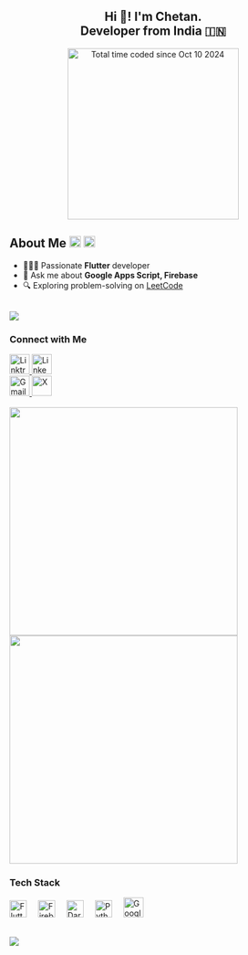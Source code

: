 <h2 align="center">Hi 👋! I'm Chetan.<br> Developer from India 🇮🇳</h2>
<p align="center">
<a href="https://wakatime.com/@3b0327f2-aa69-4362-a1d9-116ee6d92e3a"><img src="https://wakatime.com/badge/user/3b0327f2-aa69-4362-a1d9-116ee6d92e3a.svg" width="300" alt="Total time coded since Oct 10 2024" /></a>

    
</p>

<h2>About Me
    <a href="https://www.linkedin.com/in/chetanr25"> 
    <img src="https://img.shields.io/static/v1?message=LinkedIn&logo=linkedin&label=&color=0077B5&logoColor=white&labelColor=&style=for-the-badge" height="20" alt="LinkedIn" /></a>
   <a href="https://linktr.ee/chetanr25"> 
   <img src="https://github.com/user-attachments/assets/59432b27-bddb-4d8a-a2a2-903bc78168c2" height="20" alt="Linktre" />
       
  </a>
  
</h2>

- 👨🏻‍💻 Passionate **Flutter** developer
- 💬 Ask me about **Google Apps Script, Firebase**
- 🔍 Exploring problem-solving on [LeetCode](https://leetcode.com/chetanr25/)

<br>

<a href="https://www.leetcode.com/chetanr25" target="_blank">
    <img src="https://leetcard.jacoblin.cool/chetanr25?theme=dark&font=Barlow%20Semi%20Condensed&ext=heatmap">
</a>
<h3>Connect with Me</h3>
<div align="left">
<a href="https://linktr.ee/chetanr25"> 
   <img src="https://github.com/user-attachments/assets/59432b27-bddb-4d8a-a2a2-903bc78168c2" height="35" alt="Linktre" />
  </a>
  <a href="https://www.linkedin.com/in/chetanr25">
    <img src="https://img.shields.io/static/v1?message=LinkedIn&logo=linkedin&label=&color=0077B5&logoColor=white&labelColor=&style=for-the-badge" height="35" alt="LinkedIn" />
      <br/>
  </a>
  <a href="mailto:chetan250204@gmail.com">

    
<img src="https://img.shields.io/static/v1?message=Gmail&logo=gmail&label=&color=D14836&logoColor=white&labelColor=&style=for-the-badge" height="35" alt="Gmail" />
  </a>
  <a href="https://x.com/chetanr25">
    <img src="https://img.shields.io/static/v1?message=X&logo=x&label=&color=000000&logoColor=white&labelColor=&style=for-the-badge" height="35" alt="X" />
  </a>
</div>
<br>



<a href="https://github.com/chetanr25">
  <img width=400 align="center" src="https://github-readme-stats.vercel.app/api?username=chetanr25&theme=dark&locale=en" />
</a>
<a href="https://wakatime.com/@chetanr25">
  <img width=400 align="center" src="https://github-readme-stats.vercel.app/api/wakatime?username=chetanr25&langs_count=6&theme=dark&locale=en#gh-dark-mode-only" />
</a>

<h3>Tech Stack</h3>
<div align="left">
  <img src="https://cdn.jsdelivr.net/gh/devicons/devicon/icons/flutter/flutter-original.svg" height="30" alt="Flutter logo" />
  <img width="12" />
  <img src="https://cdn.jsdelivr.net/gh/devicons/devicon/icons/firebase/firebase-original.svg" height="30" alt="Firebase logo" />
  <img width="12" />
  <img src="https://cdn.jsdelivr.net/gh/devicons/devicon/icons/dart/dart-original.svg" height="30" alt="Dart logo" />
  <img width="12" />
  <img src="https://cdn.jsdelivr.net/gh/devicons/devicon/icons/python/python-original.svg" height="30" alt="Python logo" />
  <img width="12" />
  <img src="https://i.ibb.co/DQ4QxzM/68747470733a2f2f75706c6f61642e77696b696d656469612e6f72672f77696b6970656469612f636f6d6d6f6e732f662f66.png" height="35" alt="Google Apps Script logo" />
  <img width="12" />
</div>


<br />

![](https://komarev.com/ghpvc/?username=chetanr25)
